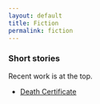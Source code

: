```yaml
---
layout: default
title: Fiction
permalink: fiction
---
```


### Short stories

Recent work is at the top.

- [Death Certificate](/)

